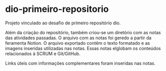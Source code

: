# dio-primeiro-repositorio
Projeto vinculado ao desafio de primeiro repositório dio.

Além da criação do repositório, também criou-se um diretório com as notas das atividades passadas. O arquivo com as notas foi geredo a partir da feramenta Notion. O arquivo exportado contêm o texto formatado e as imagens inseridas utilizadas nas notas. Essas notas elglobam os conteúdos relacionados à SCRUM e Git/GitHub.

Links úteis com informações complementares foram inseridas nas notas.

